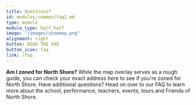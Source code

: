 ```yaml
---
title: Questions?
id: modules/common/faq2.md
type: module
module_type: half_half
image: "/images/zonemap.png"
alignment: right
button: READ THE FAQ
button_icon: faq
link: /faq
---
```

<p><strong>Am I zoned for North Shore?</strong> While the map overlay serves as a rough guide, you can check your exact address here to see if you're zoned for North Shore. Have additional questions? Head on over to our FAQ to learn more about the school, performance, teachers, events, tours and Friends of North Shore.</p>